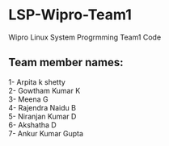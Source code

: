 # LSP-Wipro-Team1
Wipro Linux System Progrmming Team1 Code

## Team member names:
1-  Arpita k shetty  
2-  Gowtham Kumar K   
3-  Meena G  
4-  Rajendra Naidu B   
5-  Niranjan Kumar D  
6-  Akshatha  D  
7-  Ankur Kumar Gupta  

